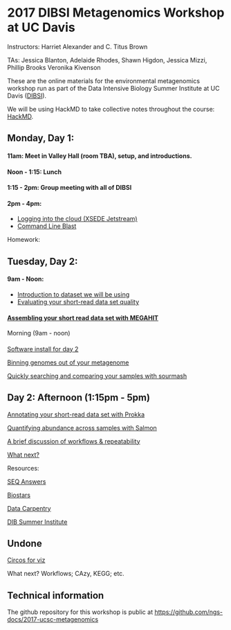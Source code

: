 # 2017 DIBSI Metagenomics Workshop at UC Davis

Instructors: Harriet Alexander and C. Titus Brown

TAs: Jessica Blanton, Adelaide Rhodes, Shawn Higdon, Jessica Mizzi, Phillip Brooks
Veronika Kivenson  

These are the online materials for the environmental metagenomics workshop run as part of the Data Intensive Biology Summer Institute at UC Davis ([DIBSI](http://ivory.idyll.org/dibsi/)).

We will be using HackMD to take collective notes throughout the course:
[HackMD](https://hackmd.io/MzBmE4FYCMA4HYC08BMtSICwFMCGA2RWTfXRSABnAsxXAGNhJRcg).

## Monday, Day 1:
#### 11am: Meet in Valley Hall (room TBA), setup, and introductions.
#### Noon - 1:15: Lunch
#### 1:15 - 2pm: Group meeting with all of DIBSI
#### 2pm - 4pm:
 * [Logging into the cloud (XSEDE Jetstream)](jetstream/boot.html)
 * [Command Line Blast](running-command-line-blast.html)


Homework:
## Tuesday, Day 2:
#### 9am - Noon:
* [Introduction to dataset we will be using]()
* [Evaluating your short-read data set quality](quality.html)

#### [Assembling your short read data set with MEGAHIT](assemble.html)
Morning (9am - noon)
####
[Software install for day 2](day2-install.html)

[Binning genomes out of your metagenome](binning.html)

[Quickly searching and comparing your samples with sourmash](sourmash.html)


## Day 2: Afternoon (1:15pm - 5pm)

[Annotating your short-read data set with Prokka](prokka_tutorial.html)

[Quantifying abundance across samples with Salmon](salmon_tutorial.html)

[A brief discussion of workflows & repeatability](workflows.html)

[What next?](whatnext.html)

Resources:

[SEQ Answers](http://seqanswers.com/)

[Biostars](https://www.biostars.org/)

[Data Carpentry](http://www.datacarpentry.org/)

[DIB Summer Institute](http://ivory.idyll.org/dibsi/)

## Undone

[Circos for viz](circos_tutorial.html)

What next? Workflows; CAzy, KEGG; etc.

<!-- See [the complete table of contents](toc.html) -->

## Technical information

The github repository for this workshop is public at
https://github.com/ngs-docs/2017-ucsc-metagenomics
